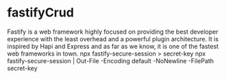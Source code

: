 # fastifyCrud
 Fastify is a web framework highly focused on providing the best developer experience with the least overhead and a powerful plugin architecture. It is inspired by Hapi and Express and as far as we know, it is one of the fastest web frameworks in town.
npx fastify-secure-session > secret-key
npx fastify-secure-session | Out-File -Encoding default -NoNewline -FilePath secret-key
